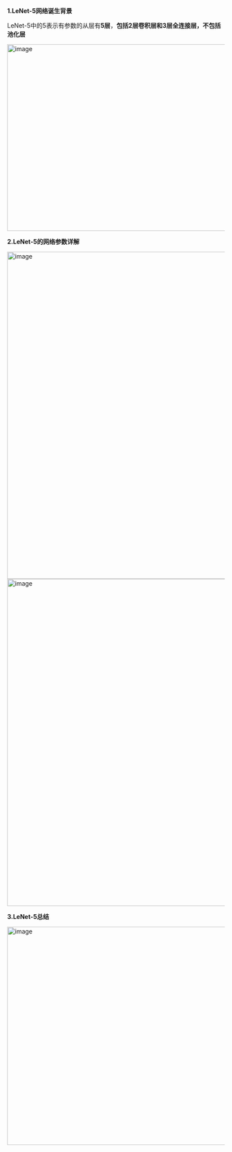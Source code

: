 **1.LeNet-5网络诞生背景**

LeNet-5中的5表示有参数的从层有**5层**，**包括2层卷积层和3层全连接层，不包括池化层**

<img width="1716" height="432" alt="image" src="https://github.com/user-attachments/assets/67f2a41d-8378-4cfd-b9f9-cb2e15072d25" />

**2.LeNet-5的网络参数详解**

<img width="1700" height="757" alt="image" src="https://github.com/user-attachments/assets/09de3135-0b9d-4cf8-9603-479d5941cbe5" />

<img width="1589" height="757" alt="image" src="https://github.com/user-attachments/assets/bf580e50-2d6e-4a7d-8962-1944ec36ee1e" />

**3.LeNet-5总结**

<img width="1155" height="505" alt="image" src="https://github.com/user-attachments/assets/0f617d80-aa95-444a-ba16-fa805d3512b7" />

